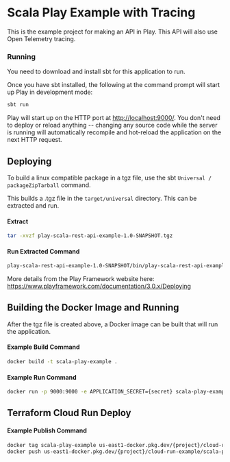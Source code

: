 # Scala Play Example with Tracing

This is the example project for making an API in Play.  This API will also use Open Telemetry tracing.


### Running

You need to download and install sbt for this application to run.

Once you have sbt installed, the following at the command prompt will start up Play in development mode:

```bash
sbt run
```

Play will start up on the HTTP port at <http://localhost:9000/>.   You don't need to deploy or reload anything -- changing any source code while the server is running will automatically recompile and hot-reload the application on the next HTTP request.


## Deploying

To build a linux compatible package in a tgz file, use the sbt `Universal / packageZipTarball` command.

This builds a .tgz file in the `target/universal` directory.  This can be extracted and run.
#### Extract
```bash
tar -xvzf play-scala-rest-api-example-1.0-SNAPSHOT.tgz   
```

#### Run Extracted Command
```bash
play-scala-rest-api-example-1.0-SNAPSHOT/bin/play-scala-rest-api-example -Dplay.http.secret.key={secret}   
```

More details from the Play Framework website here: <https://www.playframework.com/documentation/3.0.x/Deploying>

## Building the Docker Image and Running

After the tgz file is created above, a Docker image can be built that will run the application.

#### Example Build Command
```bash
docker build -t scala-play-example .
```

#### Example Run Command
```bash
docker run -p 9000:9000 -e APPLICATION_SECRET={secret} scala-play-example 
```

## Terraform Cloud Run Deploy

#### Example Publish Command
```bash
docker tag scala-play-example us-east1-docker.pkg.dev/{project}/cloud-run-example/scala-play-example
docker push us-east1-docker.pkg.dev/{project}/cloud-run-example/scala-play-example
```

